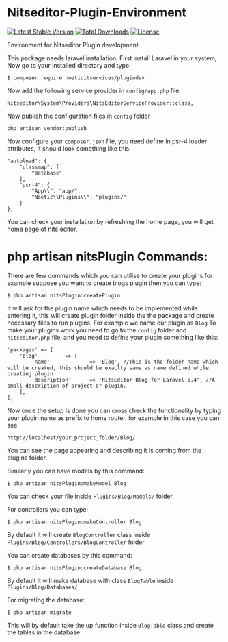 # Nitseditor-Plugin-Environment

[![Latest Stable Version](https://poser.pugx.org/noeticitservices/plugindev/v/stable)](https://packagist.org/packages/noeticitservices/plugindev)
[![Total Downloads](https://poser.pugx.org/noeticitservices/plugindev/downloads)](https://packagist.org/packages/noeticitservices/plugindev)
[![License](https://poser.pugx.org/noeticitservices/plugindev/license)](https://packagist.org/packages/noeticitservices/plugindev)
    
Environment for Nitseditor Plugin development

This package needs laravel installation, First install Laravel in your system, Now go to your installed directory and type:

    $ composer require noeticitservices/plugindev
    
Now add the following service provider in `config/app.php` file

    Nitseditor\System\Providers\NitsEditorServiceProvider::class,
    
Now publish the configuration files in `config` folder

    php artisan vendor:publish

Now configure your `composer.json` file, you need define in psr-4 loader attributes, it should look something like this:

    "autoload": {
        "classmap": [
            "database"
        ],
        "psr-4": {
            "App\\": "app/",
            "Noetic\\Plugins\\": "plugins/"
        }
    },

You can check your installation by refreshing the home page, you will get home page of nits editor.
    
# php artisan nitsPlugin Commands:

There are few commands which you can utilise to create your plugins for example suppose you want to create blogs plugin then you can type:

    $ php artisan nitsPlugin:createPlugin
    
It will ask for the plugin name which needs to be implemented while entering it, this will create plugin folder inside the the package and create necessary files to run plugins.
For example we name our plugin as `Blog`
To make your plugins work you need to go to the `config` folder and `nitseditor.php` file, and you need to define your plugin something like this:

    'packages' => [
        'blog'         => [
            'name'             => 'Blog', //This is the folder name which will be created, this should be exaclty same as name defined while creating plugin
            'description'      => 'NitsEditor Blog for Laravel 5.4', //A small description of project or plugin.
        ],
    ],
    
Now once the setup is done you can cross check the functionality by typing your plugin name as prefix to home router. for example in this case you can see

    http://localhost/your_project_folder/Blog/
    
You can see the page appearing and describing it is coming from the plugins folder.

Similarly you can have models by this command:

    $ php artisan nitsPlugin:makeModel Blog
    
You can check your file inside `Plugins/Blog/Models/` folder.    
    
For controllers you can type:

    $ php artisan nitsPlugin:makeController Blog
    
By default it will create `BlogController` class inside `Plugins/Blog/Controllers/BlogController` folder

You can create databases by this command:

    $ php artisan nitsPlugin:createDatabase Blog
    
By default it will make database with class `BlogTable` inside `Plugins/Blog/Databases/`
    
For migrating the database:
    
    $ php artisan migrate

This will by default take the up function inside `BlogTable` class and create the tables in the database.     
